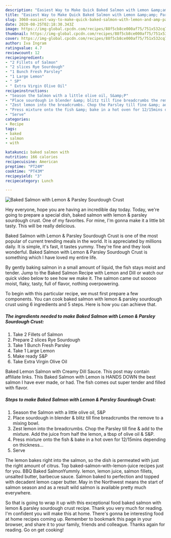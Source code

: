 ```yaml
---
description: "Easiest Way to Make Quick Baked Salmon with Lemon &amp;amp; Parsley Sourdough Crust"
title: "Easiest Way to Make Quick Baked Salmon with Lemon &amp;amp; Parsley Sourdough Crust"
slug: 3060-easiest-way-to-make-quick-baked-salmon-with-lemon-and-amp-parsley-sourdough-crust
date: 2020-08-25T02:18:30.343Z
image: https://img-global.cpcdn.com/recipes/88f5cb8ce000af75/751x532cq70/baked-salmon-with-lemon-parsley-sourdough-crust-recipe-main-photo.jpg
thumbnail: https://img-global.cpcdn.com/recipes/88f5cb8ce000af75/751x532cq70/baked-salmon-with-lemon-parsley-sourdough-crust-recipe-main-photo.jpg
cover: https://img-global.cpcdn.com/recipes/88f5cb8ce000af75/751x532cq70/baked-salmon-with-lemon-parsley-sourdough-crust-recipe-main-photo.jpg
author: Iva Ingram
ratingvalue: 4.7
reviewcount: 12
recipeingredient:
- "2 Fillets of Salmon"
- "2 slices Rye Sourdough"
- "1 Bunch Fresh Parsley"
- "1 Large Lemon"
- " SP"
- " Extra Virgin Olive Oil"
recipeinstructions:
- "Season the Salmon with a little olive oil, S&amp;P"
- "Place sourdough in blender &amp; blitz till fine breadcrumbs the remove to a mixing bowl."
- "Zest lemon into the breadcrumbs. Chop the Parsley till fine &amp; add to the mixture. Add the juice from half the lemon, a tbsp of olive oil &amp; S&amp;P."
- "Press mixture onto the fish &amp; bake in a hot oven for 12/15mins depending on thickness..."
- "Serve"
categories:
- Recipe
tags:
- baked
- salmon
- with

katakunci: baked salmon with 
nutrition: 166 calories
recipecuisine: American
preptime: "PT24M"
cooktime: "PT43M"
recipeyield: "3"
recipecategory: Lunch

---
```



![Baked Salmon with Lemon &amp; Parsley Sourdough Crust](https://img-global.cpcdn.com/recipes/88f5cb8ce000af75/751x532cq70/baked-salmon-with-lemon-parsley-sourdough-crust-recipe-main-photo.jpg)

Hey everyone, hope you are having an incredible day today. Today, we're going to prepare a special dish, baked salmon with lemon &amp; parsley sourdough crust. One of my favorites. For mine, I'm gonna make it a little bit tasty. This will be really delicious.

Baked Salmon with Lemon &amp; Parsley Sourdough Crust is one of the most popular of current trending meals in the world. It is appreciated by millions daily. It is simple, it's fast, it tastes yummy. They're fine and they look wonderful. Baked Salmon with Lemon &amp; Parsley Sourdough Crust is something which I have loved my entire life.

By gently baking salmon in a small amount of liquid, the fish stays moist and tender. Jump to the Baked Salmon Recipe with Lemon and Dill or watch our quick video below to see how we make it. The salmon came out sooooo moist, flaky, tasty, full of flavor, nothing overpowering.


To begin with this particular recipe, we must first prepare a few components. You can cook baked salmon with lemon &amp; parsley sourdough crust using 6 ingredients and 5 steps. Here is how you can achieve that.

<!--inarticleads1-->

##### The ingredients needed to make Baked Salmon with Lemon &amp; Parsley Sourdough Crust:

1. Take 2 Fillets of Salmon
1. Prepare 2 slices Rye Sourdough
1. Take 1 Bunch Fresh Parsley
1. Take 1 Large Lemon
1. Make ready  S&amp;P
1. Take  Extra Virgin Olive Oil


Baked Lemon Salmon with Creamy Dill Sauce. This post may contain affiliate links. This Baked Salmon with Lemon is HANDS DOWN the best salmon I have ever made, or had. The fish comes out super tender and filled with flavor. 

<!--inarticleads2-->

##### Steps to make Baked Salmon with Lemon &amp; Parsley Sourdough Crust:

1. Season the Salmon with a little olive oil, S&amp;P
1. Place sourdough in blender &amp; blitz till fine breadcrumbs the remove to a mixing bowl.
1. Zest lemon into the breadcrumbs. Chop the Parsley till fine &amp; add to the mixture. Add the juice from half the lemon, a tbsp of olive oil &amp; S&amp;P.
1. Press mixture onto the fish &amp; bake in a hot oven for 12/15mins depending on thickness...
1. Serve


The lemon bakes right into the salmon, so the dish is permeated with just the right amount of citrus. Top baked-salmon-with-lemon-juice recipes just for you. BBQ Baked SalmonYummly. lemon, lemon juice, salmon fillets, unsalted butter, barbecue sauce. Salmon baked to perfection and topped with decadent lemon caper butter. May in the Northwest means the start of salmon season and as a result wild salmon is available pretty much everywhere. 

So that is going to wrap it up with this exceptional food baked salmon with lemon &amp; parsley sourdough crust recipe. Thank you very much for reading. I'm confident you will make this at home. There's gonna be interesting food at home recipes coming up. Remember to bookmark this page in your browser, and share it to your family, friends and colleague. Thanks again for reading. Go on get cooking!
